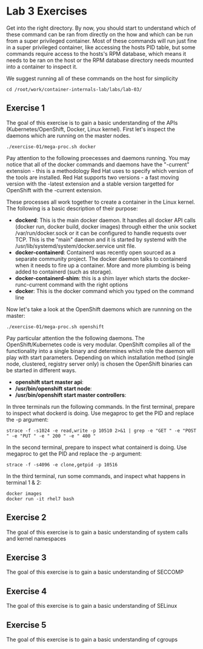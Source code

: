 # Lab 3 Exercises
Get into the right directory. By now, you should start to understand which of these command can be ran from directly on the how and which can be run from a super privileged container. Most of these commands will run just fine in a super privileged container, like accessing the hosts PID table, but some commands require access to the hosts's RPM database, which means it needs to be ran on the host or the RPM database directory needs mounted into a container to inspect it.

We suggest running all of these commands on the host for simplicity
```
cd /root/work/container-internals-lab/labs/lab-03/
```


## Exercise 1
The goal of this exercise is to gain a basic understanding of the APIs (Kubernetes/OpenShift, Docker, Linux kernel). First let's inspect the daemons which are running on the master nodes.
```
./exercise-01/mega-proc.sh docker
```

Pay attention to the following proecesses and daemons running. You may notice that all of the docker commands and daemons have the "-current" extension - this is a methodology Red Hat uses to specify which version of the tools are installed. Red Hat supports two versions - a fast moving version with the -latest extension and a stable version targetted for OpenShift with the -current extension.

These processes all work together to create a container in the Linux kernel. The following is a basic description of their purpose:

- **dockerd**: This is the main docker daemon. It handles all docker API calls (docker run, docker build, docker images) through either the unix socket /var/run/docker.sock or it can be configured to handle requests over TCP. This is the "main" daemon and it is started by systemd with the /usr/lib/systemd/system/docker.service unit file.
- **docker-containerd**: Containerd was recently open sourced as a separate community project. The docker daemon talks to containerd when it needs to fire up a container. More and more plumbing is being added to containerd (such as storage).
- **docker-containerd-shim**: this is a shim layer which starts the docker-runc-current command with the right options
- **docker**: This is the docker command which you typed on the command line


Now let's take a look at the OpenShift daemons which are runnning on the master:
```
./exercise-01/mega-proc.sh openshift
```

Pay particular attention the the following daemons. The OpenShift/Kubernetes code is very modular. OpenShift compiles all of the functionality into a single binary and determines which role the daemon will play with start parameters. Depending on which installation method (single node, clustered, registry server only) is chosen the OpenShift binaries can be started in different ways.

- **openshift start master api**:
- **/usr/bin/openshift start node**:
- **/usr/bin/openshift start master controllers**:



In three terminals run the following commands. In the first terminal, prepare to inspect what dockerd is doing. Use megaproc to get the PID and replace the -p argument:
```
strace -f -s1024 -e read,write -p 10510 2>&1 | grep -e "GET " -e "POST " -e "PUT " -e " 200 " -e " 400 "
```

In the second terminal, prepare to inspect what containerd is doing. Use megaproc to get the PID and replace the -p argument:
```
strace -f -s4096 -e clone,getpid -p 10516
```

In the third terminal, run some commands, and inspect what happens in terminal 1 & 2:
```
docker images
docker run -it rhel7 bash
```

## Exercise 2
The goal of this exercise is to gain a basic understanding of system calls and kernel namespaces

## Exercise 3
The goal of this exercise is to gain a basic understanding of SECCOMP

## Exercise 4
The goal of this exercise is to gain a basic understanding of SELinux

## Exercise 5
The goal of this exercise is to gain a basic understanding of cgroups

